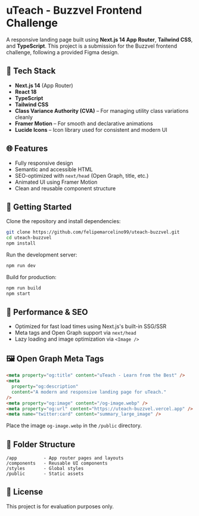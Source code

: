 # uTeach - Buzzvel Frontend Challenge

A responsive landing page built using **Next.js 14 App Router**, **Tailwind CSS**, and **TypeScript**. This project is a submission for the Buzzvel frontend challenge, following a provided Figma design.

## 🔧 Tech Stack

- **Next.js 14** (App Router)
- **React 18**
- **TypeScript**
- **Tailwind CSS**
- **Class Variance Authority (CVA)** – For managing utility class variations cleanly
- **Framer Motion** – For smooth and declarative animations
- **Lucide Icons** – Icon library used for consistent and modern UI

## 🌐 Features

- Fully responsive design
- Semantic and accessible HTML
- SEO-optimized with `next/head` (Open Graph, title, etc.)
- Animated UI using Framer Motion
- Clean and reusable component structure

## 🚀 Getting Started

Clone the repository and install dependencies:

```bash
git clone https://github.com/felipemarcelino99/uteach-buzzvel.git
cd uteach-buzzvel
npm install
```

Run the development server:

```bash
npm run dev
```

Build for production:

```bash
npm run build
npm start
```

## 🧪 Performance & SEO

- Optimized for fast load times using Next.js's built-in SSG/SSR
- Meta tags and Open Graph support via `next/head`
- Lazy loading and image optimization via `<Image />`

## 🖼️ Open Graph Meta Tags

```html
<meta property="og:title" content="uTeach - Learn from the Best" />
<meta
  property="og:description"
  content="A modern and responsive landing page for uTeach."
/>
<meta property="og:image" content="/og-image.webp" />
<meta property="og:url" content="https://uteach-buzzvel.vercel.app" />
<meta name="twitter:card" content="summary_large_image" />
```

Place the image `og-image.webp` in the `/public` directory.

## 📁 Folder Structure

```
/app          - App router pages and layouts
/components   - Reusable UI components
/styles       - Global styles
/public       - Static assets
```

## 📄 License

This project is for evaluation purposes only.
